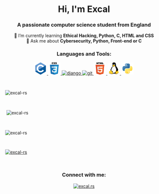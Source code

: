 <h1 align="center">Hi, I'm Excal</h1>
<h3 align="center">A passionate computer science student from England</h3>
<p align="center">
  🌱 I’m currently learning <strong>Ethical Hacking, Python, C, HTML and CSS</strong> <br />
 💬 Ask me about <strong>Cybersecurity, Python, Front-end or C </strong>
</p>


<h3 align="center">Languages and Tools:</h3>
<p align="center"> <a href="https://www.cprogramming.com/" target="_blank" rel="noreferrer"> <img src="https://raw.githubusercontent.com/devicons/devicon/master/icons/c/c-original.svg" alt="c" width="40" height="40"/> </a> <a href="https://www.w3schools.com/css/" target="_blank" rel="noreferrer"> <img src="https://raw.githubusercontent.com/devicons/devicon/master/icons/css3/css3-original-wordmark.svg" alt="css3" width="40" height="40"/> </a> <a href="https://www.djangoproject.com/" target="_blank" rel="noreferrer"> <img src="https://cdn.worldvectorlogo.com/logos/django.svg" alt="django" width="40" height="40"/> </a> <a href="https://git-scm.com/" target="_blank" rel="noreferrer"> <img src="https://www.vectorlogo.zone/logos/git-scm/git-scm-icon.svg" alt="git" width="40" height="40"/> </a> <a href="https://www.w3.org/html/" target="_blank" rel="noreferrer"> <img src="https://raw.githubusercontent.com/devicons/devicon/master/icons/html5/html5-original-wordmark.svg" alt="html5" width="40" height="40"/> </a> <a href="https://www.linux.org/" target="_blank" rel="noreferrer"> <img src="https://raw.githubusercontent.com/devicons/devicon/master/icons/linux/linux-original.svg" alt="linux" width="40" height="40"/> </a> <a href="https://www.python.org" target="_blank" rel="noreferrer"> <img src="https://raw.githubusercontent.com/devicons/devicon/master/icons/python/python-original.svg" alt="python" width="40" height="40"/> </a> </p>
<br />

<p><img align="center" src="https://github-readme-stats.vercel.app/api/top-langs?username=excal-rs&show_icons=true&locale=en&layout=compact" alt="excal-rs" /></p>
<br />

<p>&nbsp;<img align="center" src="https://github-readme-stats.vercel.app/api?username=excal-rs&show_icons=true&locale=en" alt="excal-rs" /></p>
<br />

<p><img align="center" src="https://github-readme-streak-stats.herokuapp.com/?user=excal-rs&" alt="excal-rs" /></p>
<br />

<p align="left" style="display: block;"> <a href="https://github.com/ryo-ma/github-profile-trophy"><img src="https://github-profile-trophy.vercel.app/?username=excal-rs" alt="excal-rs" /></a> </p>
<br />

<h3 align="center">Connect with me:</h3>
<p align="center">
<a href="https://stackoverflow.com/users/17708672/excal-rs" target="blank"><img align="center" src="https://raw.githubusercontent.com/rahuldkjain/github-profile-readme-generator/master/src/images/icons/Social/stack-overflow.svg" alt="excal.rs" height="30" width="40" /></a>
</p>
